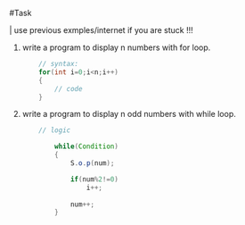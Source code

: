 
#Task

| use previous exmples/internet if you are stuck !!! 
1. write a program to display n numbers with for loop.
	```java
		// syntax:
		for(int i=0;i<n;i++)
		{
			// code
		}
	```

2. write a program to display n odd numbers with while loop.
	```java
		// logic

			while(Condition)
			{
				S.o.p(num);

				if(num%2!=0)
					i++;
				
				num++;
			}
	```